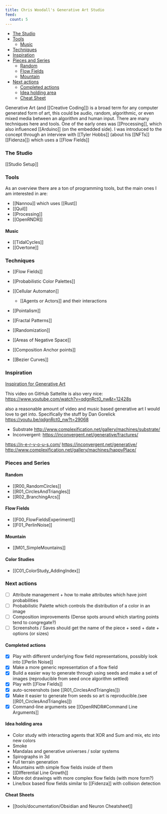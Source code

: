 ```yaml
---
title: Chris Woodall's Generative Art Studio
feed:
  count: 5
---
```


- [The Studio](#the-studio)
- [Tools](#tools)
	- [Music](#music)
- [Techniques](#techniques)
- [Inspiration](#inspiration)
- [Pieces and Series](#pieces-and-series)
	- [Random](#random)
	- [Flow Fields](#flow-fields)
	- [Mountain](#mountain)
- [Next actions](#next-actions)
	- [Completed actions](#completed-actions)
	- [Idea holding area](#idea-holding-area)
	- [Cheat Sheet](#cheat-sheet)


Generative Art (and [[Creative Coding]]) is a broad term for any computer generated form of art, this could be audio, random, algorithmic, or even mixed media between an algorithm and human input. There are many techniques here and tools. One of the early ones was [[Processing]], which also influenced [[Arduino]] (on the embedded side). I was introduced to the concept through an interview with [[Tyler Hobbs]] (about his [[NFTs]] [[Fidenza]]) which uses a [[Flow Fields]]

### The Studio

[[Studio Setup]]

### Tools

As an overview there are a ton of programming tools, but the main ones I am interested in are:

- [[Nannou]] which uses [[Rust]]
- [[Quil]]
- [[Processing]]
- [[OpenRNDR]]

#### Music

- [[TidalCycles]]
- [[Overtone]]

### Techniques

- [[Flow Fields]]
- [[Probabilistic Color Palettes]]
- [[Cellular Automaton]] 
	- [[Agents or Actors]] and their interactions

- [[Pointalism]]
- [[Fractal Patterns]]
- [[Randomization]]
- [[Areas of Negative Space]]
- [[Composition Anchor points]]
- [[Bezier Curves]]


### Inspiration

[Inspiration for Generative Art](https://raindrop.io/cjwoodall/generative-art-and-creative-coding-18915276)

This video on GitHub Sattelite is also very nice: https://www.youtube.com/watch?v=qdgnRct0_nw&t=12428s

also a reasonable amount of video and music based generative art I would love to get into. Specifically the stuff by Dan Gorelick https://youtu.be/qdgnRct0_nw?t=29068

- Substrate http://www.complexification.net/gallery/machines/substrate/
- Inconvergent: https://inconvergent.net/generative/fractures/

https://n-e-r-v-o-u-s.com/
https://inconvergent.net/generative/
http://www.complexification.net/gallery/machines/happyPlace/

### Pieces and Series

#### Random

- [[R00_RandomCircles]]
- [[R01_CirclesAndTriangles]]
- [[R02_BranchingArcs]]

#### Flow Fields

- [[F00_FlowFieldsExperiment]]
- [[F01_PerlinNoise]]

#### Mountain

- [[M01_SimpleMountains]]

#### Color Studies

- [[C01_ColorStudy_AddingIndex]]

### Next actions

- [ ] Attribute management + how to make attributes which have joint probabilities
- [ ] Probabilistic Palette which controls the distribution of a color in an image
- [ ] Composition improvements (Dense spots around which starting points tend to congregate?)
- [ ] Screenshots / Saves should get the name of the piece + seed + date + options (or sizes)

#### Completed actions
- [x] Play with different underlying flow field representations, possibly look into [[Perlin Noise]]
- [x] Make a more generic representation of a flow field
- [x] Build a easier way to generate through using seeds and make a set of images (reproducible from seed once algorithm settled)
- [x] Play with [[Flow Fields]]
- [x] auto-screenshots (see [[R01_CirclesAndTriangles]])
- [x] Make it easier to generate from seeds so art is reproducible.(see [[R01_CirclesAndTriangles]])
- [x] Command-line arguments see [[OpenRNDR#Command Line Arguments]]

#### Idea holding area

- Color study with interacting agents that XOR and Sum and mix, etc into new colors
- Smoke
- Mandalas and generative universes / solar systems
- Spirographs in 3d
- Full terrain generation
- Mountains with simple flow fields inside of them
- [[DIfferential Line Growth]]
- More dot drawings with more complex flow fields (with more form?)
- Line/box based flow fields similar to [[Fidenza]] with collision detection

#### Cheat Sheets

- [[tools/documentation/Obsidian and Neuron Cheatsheet]]
